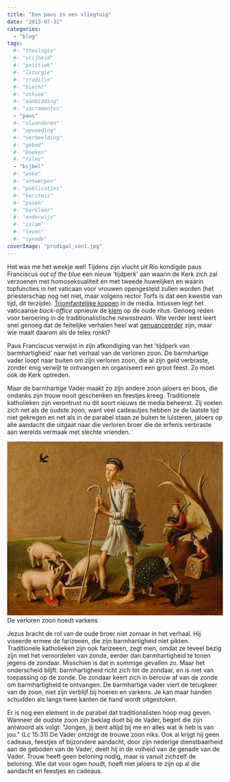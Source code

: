```yaml
---
title: "Een paus in een vliegtuig"
date: "2013-07-31"
categories: 
  - "blog"
tags:
  #- "theologie"
  #- "vrijheid"
  #- "politiek"
  #- "liturgie"
  #- "traditie"
  #- "biecht"
  #- "ethiek"
  #- "aanbidding"
  #- "sacramenten"
  - "paus"
  #- "vlaanderen"
  #- "opvoeding"
  #- "verbeelding"
  #- "gebed"
  #- "boeken"
  #- "films"
  - "bijbel"
  #- "woke"
  #- "antwerpen"
  #- "publicaties"
  #- "kerstmis"
  #- "pasen"
  #- "kerkleer"
  #- "onderwijs"
  #- "islam"
  #- "leven"
  #- "synode"
coverImage: "prodigal_son1.jpg"
---
```


Het was me het weekje wel! Tijdens zijn vlucht uit Rio kondigde paus Franciscus _out of the blue_ een nieuw 'tijdperk' aan waarin de Kerk zich zal verzoenen met homoseksualiteit en met tweede huwelijken en waarin topfuncties in het vaticaan voor vrouwen opengesteld zullen worden (het priesterschap nog net niet, maar volgens rector Torfs is dat een kwestie van tijd, dit terzijde). [Triomfantelijke koppen](http://wdtprs.com/blog/2013/07/how-to-get-francis-wrong-on-homosexuality/?utm_source=feedly) in de media. Intussen legt het vaticaanse _back-office_ opnieuw de [klem](http://maryvictrix.com/2013/07/29/the-fis-and-pope-francis/) op de oude ritus. Genoeg reden voor beroering in de traditionalistische _newsstream_. Wie verder leest leert snel genoeg dat de feitelijke verhalen heel wat [genuanceerder](http://www.catholicculture.org/commentary/otn.cfm?id=989) zijn, maar wie maalt daarom als de telex ronkt?

Paus Franciscus verwijst in zijn afkondiging van het 'tijdperk van barmhartigheid' naar het verhaal van de verloren zoon. De barmhartige vader loopt naar buiten om zijn verloren zoon, die al zijn geld verbraste, zonder enig verwijt te ontvangen en organiseert een groot feest. Zo moet ook de Kerk optreden.

Maar de barmhartige Vader maakt zo zijn andere zoon jaloers en boos, die ondanks zijn trouw nooit geschenken en feestjes kreeg. Traditionele katholieken zijn verontrust nu dit soort nieuws de media beheerst. Zij voelen zich net als de oudste zoon, want veel cadeautjes hebben ze de laatste tijd niet gekregen en net als in de parabel staan ze buiten te luisteren, jaloers op alle aandacht die uitgaat naar die verloren broer die de erfenis verbraste aan werelds vermaak met slechte vrienden.

![De verloren zoon](images/prodigal_son1.jpg?w=450) De verloren zoon hoedt varkens

Jezus bracht de rol van de oude broer niet zomaar in het verhaal. Hij viseerde ermee de farizeeen, die zijn barmhartigheid niet pikten. Traditionele katholieken zijn ook farizeeen, zegt men, omdat ze teveel bezig zijn met het veroordelen van zonde, eerder dan barmhartigheid te tonen jegens de zondaar. Misschien is dat in sommige gevallen zo. Maar het onderscheid blijft: barmhartigheid richt zich tot de zondaar, en is niet van toepassing op de zonde. De zondaar keert zich in berouw af van de zonde om barmhartigheid te ontvangen. De barmhartige vader viert de terugkeer van de zoon, niet zijn verblijf bij hoeren en varkens. Je kan maar handen schudden als langs twee kanten de hand wordt uitgestoken.

Er is nog een element in de parabel dat traditionalisten hoop mag geven. Wanneer de oudste zoon zijn beklag doet bij de Vader, begint die zijn antwoord als volgt: "Jongen, jij bent altijd bij me en alles wat ik heb is van jou." (Lc 15:31) De Vader ontzegt de trouwe zoon niks. Ook al krijgt hij geen cadeaus, feestjes of bijzondere aandacht, door zijn nederige dienstbaarheid aan de geboden van de Vader, deelt hij in de volheid van de genade van de Vader. Trouw heeft geen beloning nodig, maar is vanuit zichzelf de beloning. Wie dat voor ogen houdt, hoeft niet jaloers te zijn op al die aandacht en feestjes en cadeaus.
